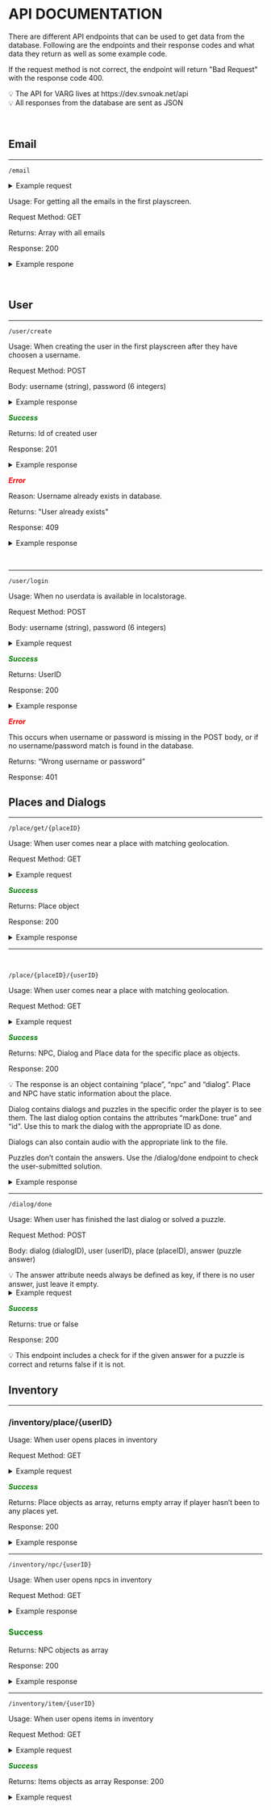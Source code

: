 # API DOCUMENTATION

There are different API endpoints that can be used to get data from the database. Following are the endpoints and their response codes and what data they return as well as some example code.

If the request method is not correct, the endpoint will return "Bad Request" with the response code 400.

<aside>
💡 The API for VARG lives at https://dev.svnoak.net/api

</aside>

<aside>
💡 All responses from the database are sent as JSON

</aside>

&NewLine;  
&NewLine;  

## Email

---
  

```
/email
```

<details>
<summary>Example request</summary>

```jsx
const request = new Request(`https://dev.svnoak.net/api/email/`);

fetch(request ,{
    method: 'GET',
})
```

</details>

Usage: For getting all the emails in the first playscreen.

Request Method: GET

Returns: Array with all emails

Response: 200

<details>
<summary>Example respone</summary>
    
```jsx
[
    {
        "email_id": "2",
        "firstName": "Peter",
        "lastName": "Holmquist",
        "subject": "Imorgon",
        "body": "<p>Hej du! Glöm inte att vi skulle ses vid lunch lite senare, vet att du kan glömma när du får nya spännande grejer för dig.  ;P Vad sägs om Surf shack?<\/p>",
        "date": "-1",
        "time": "11:24:00",
        "read": "1",
        "address": "peter-holmquist@gmail.com"
    }
]
```

</details>

&NewLine;  
&NewLine;  

## User

---
 
```
/user/create
```

Usage: When creating the user in the first playscreen after they have choosen a username.

Request Method: POST

Body: username (string), password (6 integers)

<details>
<summary>Example response</summary>
    
    
```jsx
const request = new Request(`https://dev.svnoak.net/api/user/create/`);
const data = {
    username: "Foo",
    password: 123456
}

fetch(request ,{
    method: 'POST',
    headers: {
    'Accept': 'application/json, text/plain, */*',
    'Content-Type': 'application/json'
    },
    body: JSON.stringify(data)
})
```
    
</details>

***<span style="color: green">Success</span>***

Returns: Id of created user

Response: 201

<details>
<summary>Example response</summary>
    

```jsx
{
"id": "18"
}
```
</details>
    

***<span style="color: red">Error</span>***

Reason: Username already exists in database.

Returns: "User already exists"

Response: 409

<details>
<summary>Example response</summary>
    
```jsx
"User already exists"
```
    
</details>


&NewLine;  
&NewLine;  

---
```
/user/login
```
Usage: When no userdata is available in localstorage.

Request Method: POST

Body: username (string), password (6 integers)

<details>
<summary>Example request</summary>

    
```jsx
const request = new Request(`https://dev.svnoak.net/api/user/login/`);
const data = {
    username: "Foo",
    password: 123456
}

fetch(request ,{
    method: 'POST',
    headers: {
    'Accept': 'application/json, text/plain, */*',
    'Content-Type': 'application/json'
    },
    body: JSON.stringify(data)
})
```
    
</details>

***<span style="color: green">Success</span>***

Returns: UserID

Response: 200

<details>
<summary>Example response</summary>

    
```jsx
{
"id": "18"
}
```

</details>
    
***<span style="color: red">Error</span>***

This occurs when username or password is missing in the POST body, or if no username/password match is found in the database.

Returns: “Wrong username or password”

Response: 401

## Places and Dialogs

---

```
/place/get/{placeID}
```

Usage: When user comes near a place with matching geolocation.

Request Method: GET

<details>
<summary>Example request</summary>

    
```jsx
const placeID = 1;
const request = new Request(`https://dev.svnoak.net/api/place/${placeID}`);

fetch(request ,{
    method: 'GET',
})
```
    
</details>

***<span style="color: green">Success</span>***

Returns: Place object

Response: 200

<details>
<summary>Example response</summary>

    
```jsx
{
    "id": "1",
    "name": "Gamla Väster",
    "longitude": "12.997648",
    "latitude": "55.606679",
    "infoText": null,
    "area": "10",
    "npc": "2",
    "imageLink": null
}
```

</details>

---

&NewLine;  
&NewLine;  

```
/place/{placeID}/{userID}
```

Usage: When user comes near a place with matching geolocation.

Request Method: GET

<details>
<summary>Example request</summary>

    
```jsx
const placeID = 1;
const userID = 18;
const request = new Request(`https://dev.svnoak.net/api/place/${placeID}/${userID}`);

fetch(request ,{
    method: 'GET',
})
```

</details>    

***<span style="color: green">Success</span>***

Returns: NPC, Dialog and Place data for the specific place as objects.

Response: 200

<aside>
💡 The response is an object containing “place”, “npc” and “dialog”.
Place and NPC have static information about the place.

Dialog contains dialogs and puzzles in the specific order the player is to see them.
The last dialog option contains the attributes “markDone: true” and “id”.
Use this to mark the dialog with the appropriate ID as done.

Dialogs can also contain audio with the appropriate link to the file.

Puzzles don’t contain the answers. Use the /dialog/done endpoint to check the user-submitted solution.

</aside>

<details>
<summary>Example response</summary>
    
```jsx
{
    "place": {
        "id": "1",
        "name": "Gamla Väster",
        "longitude": "12.997648",
        "latitude": "55.606679",
        "infoText": null,
        "area": "10",
        "npc": "2",
        "imageLink": null
    },
    "npc": {
        "id": "2",
        "name": "Bäckahästen",
        "imageLink": "link",
        "infoText": null
    },
    "dialog": [
        {
            "text": "Det kommer fram en häst galopperande med sina hovar. Ju närmare den kommer desto mer ser du hur det droppar om vatten vart den än går.",
            "type": "info",
            "speaker": "",
            "audio": "link to audio file"
        },
        {
            "text": "Välkommen människa. Står du och beundrar min skönhet?",
            "type": "dialog",
            "speaker": "Bäckahästen",
            "audio": "link to audio file"
        },
        {
            "text": "Absolut. På tal om din skönhet, ville jag faktiskt också fråga dig om all vatten som följer efter dig.",
            "type": "dialog",
            "speaker": "player"
        },
        {
            "text": "Jaha! Har du hört historien bakom dessa kvarter?",
            "type": "dialog",
            "speaker": "Bäckahästen",
            "audio": "link to audio file"
        },
        {
            "text": "Inte riktigt.",
            "type": "dialog",
            "speaker": "player"
        },
        {
            "text": "Under de gamla goda dar var detta en mittpunkt för sjömän att samla sig vid. Det var även ett badhus här i närheten… det var så roligt då.",
            "type": "dialog",
            "speaker": "Bäckahästen",
            "audio": "link to audio file"
        },
        {
            "text": "Är det inte roligt nu längre?",
            "type": "dialog",
            "speaker": "player"
        },
        {
            "text": "Inte som det var förr ska du veta!",
            "type": "dialog",
            "speaker": "Bäckahästen",
            "audio": "link to audio file"
        },
        {
            "text": "Skulle jag kunna få med mig lite av ditt vatten?",
            "type": "dialog",
            "speaker": "player"
        },
        {
            "text": "Om du löser denna gåtan kan du få med dig en del av mitt underbara vatten. Om inte så kan jag visa dig hur vi hade roligt förr i tiden!",
            "type": "dialog",
            "speaker": "Bäckahästen",
            "audio": "link to audio file",
            "markDone": true,
            "id": "1"
        },
        {
            "type": "puzzle",
            "text": "Detta är min fråga!",
            "tips": [
                "Tips 1",
                " Tips 2",
                "Tips 3"
            ],
            "id": "2"
        },
        {
            "type": "puzzle",
            "text": "Hästen slår med hovarna i takt: .-. .-.- -.- -. .- \/ .-. .. -. --. .- .-. -. .- \/ .--. .--.- \/ ...- .- - - -. . -",
            "tips": [
                "Tips vatten 1",
                "Tips vatten 2",
                "Tips vatten 3"
            ],
            "audio": "link to audio file",
            "id": "3"
        }
    ]
}
```
    
</details>

---

```
/dialog/done
```

Usage: When user has finished the last dialog or solved a puzzle.

Request Method: POST

Body: dialog (dialogID), user (userID), place (placeID), answer (puzzle answer)

<aside>
💡 The answer attribute needs always be defined as key, if there is no user answer, just leave it empty.

</aside>

<details>
<summary>Example request</summary>
    
    
```jsx
const request = new Request(`https://dev.svnoak.net/api/dialog/done`);
const data = {
    dialog: 1,
    user: 18,
    place: 1,
    answer: ""
}

fetch(request ,{
    method: 'POST',
    headers: {
    'Accept': 'application/json, text/plain, */*',
    'Content-Type': 'application/json'
    },
    body: JSON.stringify(data)
})
```

</details>
    

***<span style="color: green">Success</span>***

Returns: true or false

Response: 200

<aside>
💡 This endpoint includes a check for if the given answer for a puzzle is correct and returns false if it is not.

</aside>

## Inventory

---

### **/inventory/place/{userID}**

Usage: When user opens places in inventory

Request Method: GET

<details>
<summary>Example request</summary>
    
```jsx
const userID = 18;
const request = new Request(`https://dev.svnoak.net/api/inventory/place/${userID}`);

fetch(request ,{
    method: 'GET',
})
```
    
</details>

***<span style="color: green">Success</span>***

Returns: Place objects as array, returns empty array if player hasn’t been to any places yet.

Response: 200

<details>
<summary>Example response</summary>
    
```jsx
[
    {
        "id": "1",
        "name": "Name of place",
        "longitude": "coordinate",
        "latitude": "coordinate",
        "infoText": null,
        "area": "distance to coordinates",
        "npc": "2",
        "imageLink": null
    },
    {
        "id": "2",
        "name": "Name of place",
        "longitude": "coordinate",
        "latitude": "coordinate",
        "infoText": null,
        "area": "distance to coordinates",
        "npc": "3",
        "imageLink": null
    }
]
```

</details>

---

```
/inventory/npc/{userID}
```

Usage: When user opens npcs in inventory

Request Method: GET

<details>
<summary>Example response</summary>

```jsx
    const userID = 18;
    const request = new Request(`https://dev.svnoak.net/api/inventory/npc/${userID}`);
    fetch(request ,{
        method: 'GET',
    })
```
</details>


### <span style="color: green">Success</span>

Returns: NPC objects as array

Response: 200

<details>
<summary>Example response</summary>

```jsx
[
    {
        "id": "2",
        "name": "Name of NPC",
        "imageLink": "link",
        "infoText": null
    }
]
```

</details>

---

```
/inventory/item/{userID}
```

Usage: When user opens items in inventory

Request Method: GET

<details>
<summary>Example request</summary>

```jsx
const userID = 18;
const request = new Request(`https://dev.svnoak.net/api/inventory/item/${userID}`);

fetch(request ,{
    method: 'GET',
})
```

</details>

***<span style="color: green">Success</span>***

Returns: Items objects as array
Response: 200

<details>
<summary>Example request</summary>
    
```jsx
[
    {
        "id": "1",
        "name": "Name of item",
        "imageLink": "link",
        "infoText": null
    }
]
```

</details>
